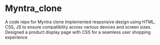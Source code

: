 # Myntra_clone
A code repo for Myntra clone
Implemented responsive design using HTML, CSS, JS to
ensure compatibility across various devices and screen
sizes.
Designed a product display page with CSS for a seamless
user shopping experience
